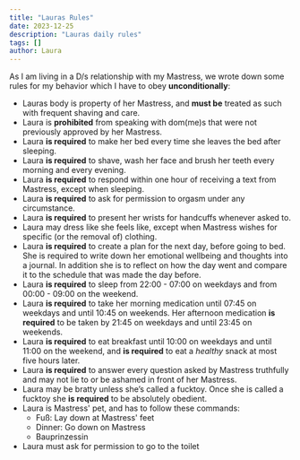 ```yaml
---
title: "Lauras Rules"
date: 2023-12-25
description: "Lauras daily rules"
tags: []
author: Laura
---
```



As I am living in a D/s relationship with my Mastress, we wrote down some rules for my behavior which I have to obey **unconditionally**:

- Lauras body is property of her Mastress, and **must be** treated as such with frequent shaving and care.
- Laura is **prohibited** from speaking with dom(me)s that were not previously approved by her Mastress.
- Laura **is required** to make her bed every time she leaves the bed after sleeping.
- Laura **is required** to shave, wash her face and brush her teeth every morning and every evening.
- Laura **is required** to respond within one hour of receiving a text from Mastress, except when sleeping.
- Laura **is required** to ask for permission to orgasm under any circumstance.
- Laura **is required** to present her wrists for handcuffs whenever asked to.
- Laura may dress like she feels like, except when Mastress wishes for specific (or the removal of) clothing.
- Laura **is required** to create a plan for the next day, before going to bed. She is required to write down her emotional wellbeing and thoughts into a journal. In addition she is to reflect on how the day went and compare it to the schedule that was made the day before.
- Laura **is required** to sleep from 22:00 - 07:00 on weekdays and from 00:00 - 09:00 on the weekend.
- Laura **is required** to take her morning medication until 07:45 on weekdays and until 10:45 on weekends. Her afternoon medication **is required** to be taken by 21:45 on weekdays and until 23:45 on weekends.
- Laura **is required** to eat breakfast until 10:00 on weekdays and until 11:00 on the weekend, and **is required** to eat a *healthy* snack at most five hours later.
- Laura **is required** to answer every question asked by Mastress truthfully and may not lie to or be ashamed in front of her Mastress.
- Laura may be bratty unless she’s called a fucktoy. Once she is called a fucktoy she **is required** to be absolutely obedient.
- Laura is Mastress' pet, and has to follow these commands:
  - Fuß: Lay down at Mastress' feet
  - Dinner: Go down on Mastress
  - Bauprinzessin
- Laura must ask for permission to go to the toilet
